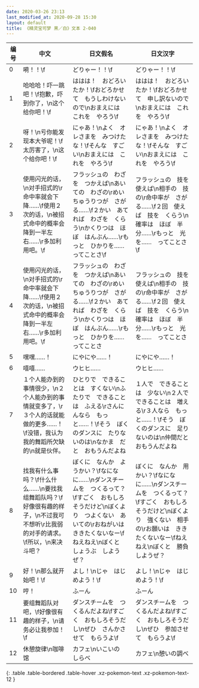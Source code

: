 ```yaml
---
date: 2020-03-26 23:13
last_modified_at: 2020-09-28 15:30
layout: default
title: 《精灵宝可梦 黑／白》文本 2-040
---
```

| 编号 | 中文 | 日文假名 | 日文汉字 |
| ---- | ---- | ---- | --- |
| 0 | 嗬！！\f | どりゃー！！\f | どりゃー！！\f |
| 1 | 哈哈哈！吓一跳吧！\f抱歉，吓到你了，\n这个给你吧！\f | ははは！　おどろいたか！\fおどろかせて　もうしわけないので\nおまえには　これを　やろう\f | ははは！　おどろいたか！\fおどろかせて　申し訳ないので\nおまえには　これを　やろう\f |
| 2 | 呀！\n亏你能发现本大爷呢！\f太厉害了，\n这个给你吧！\f | にゃあ！\nよく　オレさまを　みつけたな！\fそんな　すごい\nおまえには　これを　やろう\f | にゃあ！\nよく　オレさまを　みつけたな！\fそんな　すごい\nおまえには　これを　やろう\f |
| 3 | 使用闪光的话，\n对手招式的\r命中率就会下降……\f使用２次的话，\n被招式命中的概率会降到一半左右……\r多加利用吧。\f | フラッシュの　わざを　つかえば\nあいての　わざの\rめいちゅうりつが　さがる……\f２かい　あてれば　わざを　くらう\nかくりつは　ほぼ　はんぶん……\rもっと　ひかりを……　ってことさ\f | フラッシュの　技を　使えば\n相手の　技の\r命中率が　さがる……\f２回　使えば　技を　くらう\n確率は　ほぼ　半分……\rもっと　光を……　ってことさ\f |
| 4 | 使用闪光的话，\n对手招式的\r命中率就会下降……\f使用２次的话，\n被招式命中的概率会降到一半左右……\r多加利用吧。\f | フラッシュの　わざを　つかえば\nあいての　わざの\rめいちゅうりつが　さがる……\f２かい　あてれば　わざを　くらう\nかくりつは　ほぼ　はんぶん……\rもっと　ひかりを……　ってことさ | フラッシュの　技を　使えば\n相手の　技の\r命中率が　さがる……\f２回　使えば　技を　くらう\n確率は　ほぼ　半分……\rもっと　光を……　ってことさ |
| 5 | 嘿嘿……！ | にやにや……！ | にやにや……！ |
| 6 | 嘻嘻…… | ウヒヒ…… | ウヒヒ…… |
| 7 | １个人能办到的事情很少，\n２个人能办到的事情就变多了，\r３个人的话就能做的更多……！\f没错，我认为我的舞蹈所欠缺的\n就是伙伴。 | ひとりで　できることは　すくない\nふたりで　できることは　ふえる\rさんにんなら　もっと……！\fそう　ぼくのダンスに　たりないのは\nなかま　だと　おもうんだよね | １人で　できることは　少ない\n２人で　できることは　増える\r３人なら　もっと……！\fそう　ぼくのダンスに　足りないのは\n仲間だと　おもうんだよね |
| 8 | 找我有什么事吗？\f什么什么……\n要找我组舞蹈队吗？\f好像很有趣的样子，\n不过我可不想听\r比我弱的对手的请求。\f所以，\n来决斗吧？ | ぼくに　なんか　ようかい？\fなになに……\nダンスチームを　つくるって？\fすごく　おもしろそうだけど\nぼくより　つよくない　あいての\rおねがいは　ききたくないなー\fねえねえ\nぼくと　しょうぶ　しようぜ？ | ぼくに　なんか　用かい？\fなになに……\nダンスチームを　つくるって？\fすごく　おもしろそうだけど\nぼくより　強くない　相手の\rお願いは　ききたくないなー\fねえねえ\nぼくと　勝負しようぜ？ |
| 9 | 好！\n那么就开始吧！\f | よし！\nじゃ　はじめよう！\f | よし！\nじゃ　はじめよう！\f |
| 10 | 哼！ | ふーん | ふーん |
| 11 | 要组舞蹈队对吧，\f好像很有趣的样子，\n请务必让我参加！\f | ダンスチームを　つくるんだよね\fすごく　おもしろそうだし\nぜひ　さんかさせて　もらうよ\f | ダンスチームを　つくるんだよね\fすごく　おもしろそうだし\nぜひ　参加させて　もらうよ\f |
| 12 | 休憩旋律\n咖啡馆 | カフェ\nいこいの　しらべ | カフェ\n憩いの調べ |
{: .table .table-bordered .table-hover .xz-pokemon-text .xz-pokemon-text-12 }